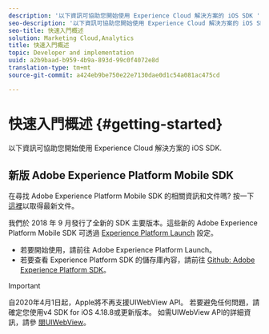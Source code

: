 ```yaml
---
description: '以下資訊可協助您開始使用 Experience Cloud 解決方案的 iOS SDK '
seo-description: '以下資訊可協助您開始使用 Experience Cloud 解決方案的 iOS SDK '
seo-title: 快速入門概述
solution: Marketing Cloud,Analytics
title: 快速入門概述
topic: Developer and implementation
uuid: a2b9baad-b959-4b9a-893d-99c0f4072e8d
translation-type: tm+mt
source-git-commit: a424eb9be750e22e7130dae0d1c54a081ac475cd

---
```



# 快速入門概述 {#getting-started}

以下資訊可協助您開始使用 Experience Cloud 解決方案的 iOS SDK.

## 新版 Adobe Experience Platform Mobile SDK

在尋找 Adobe Experience Platform Mobile SDK 的相關資訊和文件嗎? 按一下[這裡](https://aep-sdks.gitbook.io/docs/)以取得最新文件。

我們於 2018 年 9 月發行了全新的 SDK 主要版本。這些新的 Adobe Experience Platform Mobile SDK 可透過 [Experience Platform Launch](https://www.adobe.com/experience-platform/launch.html) 設定。

* 若要開始使用，請前往 Adobe Experience Platform Launch。
* 若要查看 Experience Platform SDK 的儲存庫內容，請前往 [Github: Adobe Experience Platform SDK](https://github.com/Adobe-Marketing-Cloud/acp-sdks)。

>[!IMPORTANT]
>
>自2020年4月1日起，Apple將不再支援UIWebView API。 若要避免任何問題，請確定您使用v4 SDK for iOS 4.18.8或更新版本。 如需UIWebView API的詳細資訊，請參 [閱UIWebView](https://developer.apple.com/documentation/uikit/uiwebview)。
